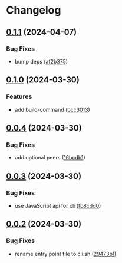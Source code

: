 # Changelog

## [0.1.1](https://github.com/joshunrau/semantic-release/compare/v0.1.0...v0.1.1) (2024-04-07)


### Bug Fixes

* bump deps ([af2b375](https://github.com/joshunrau/semantic-release/commit/af2b37583e40be1908fc610fe13c291e60c4838d))

## [0.1.0](https://github.com/joshunrau/semantic-release/compare/v0.0.4...v0.1.0) (2024-03-30)


### Features

* add build-command ([bcc3013](https://github.com/joshunrau/semantic-release/commit/bcc3013d92faca296f2842b40fb698cd51c480f5))

## [0.0.4](https://github.com/joshunrau/semantic-release/compare/v0.0.3...v0.0.4) (2024-03-30)


### Bug Fixes

* add optional peers ([16bcdb1](https://github.com/joshunrau/semantic-release/commit/16bcdb101a7f49298743101b3da7f336f77b47cc))

## [0.0.3](https://github.com/joshunrau/semantic-release/compare/v0.0.2...v0.0.3) (2024-03-30)


### Bug Fixes

* use JavaScript api for cli ([fb8cdd0](https://github.com/joshunrau/semantic-release/commit/fb8cdd0d97230c8cfa0b7716bbc2d9116236f51c))

## [0.0.2](https://github.com/joshunrau/semantic-release/compare/v0.0.1...v0.0.2) (2024-03-30)


### Bug Fixes

* rename entry point file to cli.sh ([29473b1](https://github.com/joshunrau/semantic-release/commit/29473b1c3cff378f1360e221093f1f078fa43ef6))
